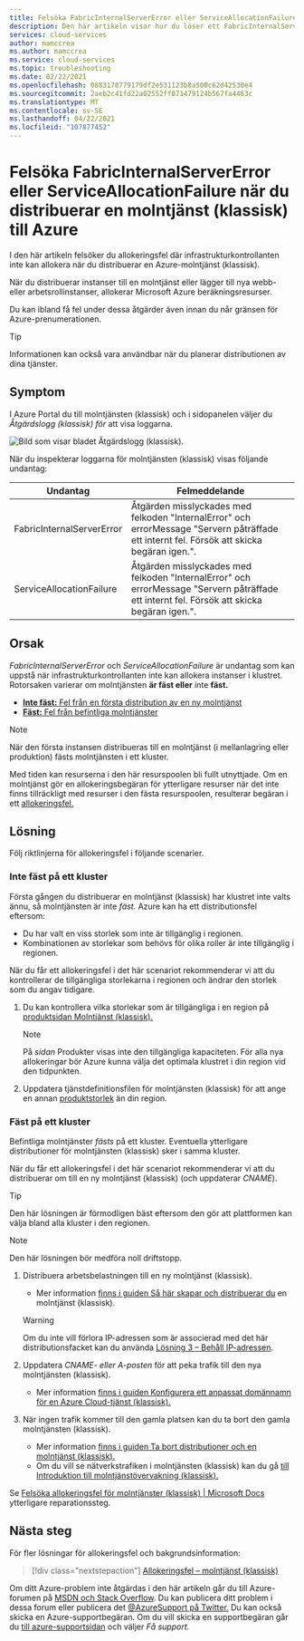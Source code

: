 ```yaml
---
title: Felsöka FabricInternalServerError eller ServiceAllocationFailure när du distribuerar en molntjänst (klassisk) till Azure | Microsoft Docs
description: Den här artikeln visar hur du löser ett FabricInternalServerError- eller ServiceAllocationFailure-undantag när du distribuerar en molntjänst (klassisk) till Azure.
services: cloud-services
author: mamccrea
ms.author: mamccrea
ms.service: cloud-services
ms.topic: troubleshooting
ms.date: 02/22/2021
ms.openlocfilehash: 0883178779179df2e531123b8a500c62d42530e4
ms.sourcegitcommit: 2aeb2c41fd22a02552ff871479124b567fa4463c
ms.translationtype: MT
ms.contentlocale: sv-SE
ms.lasthandoff: 04/22/2021
ms.locfileid: "107877452"
---
```

# <a name="troubleshoot-fabricinternalservererror-or-serviceallocationfailure-when-deploying-a-cloud-service-classic-to-azure"></a>Felsöka FabricInternalServerError eller ServiceAllocationFailure när du distribuerar en molntjänst (klassisk) till Azure

I den här artikeln felsöker du allokeringsfel där infrastrukturkontrollanten inte kan allokera när du distribuerar en Azure-molntjänst (klassisk).

När du distribuerar instanser till en molntjänst eller lägger till nya webb- eller arbetsrollinstanser, allokerar Microsoft Azure beräkningsresurser.

Du kan ibland få fel under dessa åtgärder även innan du når gränsen för Azure-prenumerationen.

> [!TIP]
> Informationen kan också vara användbar när du planerar distributionen av dina tjänster.

## <a name="symptom"></a>Symptom

I Azure Portal du till molntjänsten (klassisk) och i sidopanelen väljer du *Åtgärdslogg (klassisk) för* att visa loggarna.

![Bild som visar bladet Åtgärdslogg (klassisk).](./media/cloud-services-troubleshoot-fabric-internal-server-error/cloud-services-troubleshoot-allocation-logs.png)

När du inspekterar loggarna för molntjänsten (klassisk) visas följande undantag:

|Undantag  |Felmeddelande  |
|---------|---------|
FabricInternalServerError     |Åtgärden misslyckades med felkoden "InternalError" och errorMessage "Servern påträffade ett internt fel. Försök att skicka begäran igen.".|
|ServiceAllocationFailure     |Åtgärden misslyckades med felkoden "InternalError" och errorMessage "Servern påträffade ett internt fel. Försök att skicka begäran igen.".|

## <a name="cause"></a>Orsak

*FabricInternalServerError* och *ServiceAllocationFailure* är undantag som kan uppstå när infrastrukturkontrollanten inte kan allokera instanser i klustret. Rotorsaken varierar om molntjänsten **är fäst eller** inte **fäst.**

- [**Inte fäst:** Fel från en första distribution av en ny molntjänst](#not-pinned-to-a-cluster)
- [**Fäst:** Fel från befintliga molntjänster](#pinned-to-a-cluster)

> [!NOTE]
> När den första instansen distribueras till en molntjänst (i mellanlagring eller produktion) fästs molntjänsten i ett kluster.
>
> Med tiden kan resurserna i den här resurspoolen bli fullt utnyttjade. Om en molntjänst gör en allokeringsbegäran för ytterligare resurser när det inte finns tillräckligt med resurser i den fästa resurspoolen, resulterar begäran i ett [allokeringsfel.](cloud-services-allocation-failures.md)

## <a name="solution"></a>Lösning

Följ riktlinjerna för allokeringsfel i följande scenarier.

### <a name="not-pinned-to-a-cluster"></a>Inte fäst på ett kluster

Första gången du distribuerar en molntjänst (klassisk) har klustret inte valts ännu, så molntjänsten är inte *fäst.* Azure kan ha ett distributionsfel eftersom:

- Du har valt en viss storlek som inte är tillgänglig i regionen.
- Kombinationen av storlekar som behövs för olika roller är inte tillgänglig i regionen.

När du får ett allokeringsfel i det här scenariot rekommenderar vi att du kontrollerar de tillgängliga storlekarna i regionen och ändrar den storlek som du angav tidigare.

1. Du kan kontrollera vilka storlekar som är tillgängliga i en region på [produktsidan Molntjänst (klassisk).](https://azure.microsoft.com/global-infrastructure/services/?products=cloud-services)

    > [!NOTE]
    > På *sidan* Produkter visas inte den tillgängliga kapaciteten. För alla nya allokeringar bör Azure kunna välja det optimala klustret i din region vid den tidpunkten.

1. Uppdatera tjänstdefinitionsfilen för molntjänsten (klassisk) för att ange en annan [produktstorlek](cloud-services-sizes-specs.md#configure-sizes-for-cloud-services) än din region.

### <a name="pinned-to-a-cluster"></a>Fäst på ett kluster

Befintliga molntjänster *fästs* på ett kluster. Eventuella ytterligare distributioner för molntjänsten (klassisk) sker i samma kluster.

När du får ett allokeringsfel i det här scenariot rekommenderar vi att du distribuerar om till en ny molntjänst (klassisk) (och uppdaterar *CNAME*).

> [!TIP]
> Den här lösningen är förmodligen bäst eftersom den gör att plattformen kan välja bland alla kluster i den regionen.

> [!NOTE]
> Den här lösningen bör medföra noll driftstopp.

1. Distribuera arbetsbelastningen till en ny molntjänst (klassisk).
    - Mer information [finns i guiden Så här skapar och distribuerar du](cloud-services-how-to-create-deploy-portal.md) en molntjänst (klassisk).

    > [!WARNING]
    > Om du inte vill förlora IP-adressen som är associerad med det här distributionsfacket kan du använda [Lösning 3 – Behåll IP-adressen](cloud-services-allocation-failures.md#solutions).

1. Uppdatera *CNAME- eller* *A-posten* för att peka trafik till den nya molntjänsten (klassisk).
    - Mer information [finns i guiden Konfigurera ett anpassat domännamn för en Azure Cloud-tjänst (klassisk).](cloud-services-custom-domain-name-portal.md#understand-cname-and-a-records)

1. När ingen trafik kommer till den gamla platsen kan du ta bort den gamla molntjänsten (klassisk).
    - Mer information [finns i guiden Ta bort distributioner och en molntjänst (klassisk).](cloud-services-how-to-manage-portal.md#delete-deployments-and-a-cloud-service)
    - Om du vill se nätverkstrafiken i molntjänsten (klassisk) kan du gå [till Introduktion till molntjänstövervakning (klassisk).](cloud-services-how-to-monitor.md)

Se [Felsöka allokeringsfel för molntjänster (klassisk) | Microsoft Docs](cloud-services-allocation-failures.md#common-issues) ytterligare reparationssteg.

## <a name="next-steps"></a>Nästa steg

För fler lösningar för allokeringsfel och bakgrundsinformation:

> [!div class="nextstepaction"]
> [Allokeringsfel – molntjänst (klassisk)](cloud-services-allocation-failures.md)

Om ditt Azure-problem inte åtgärdas i den här artikeln går du till Azure-forumen på [MSDN och Stack Overflow](https://azure.microsoft.com/support/forums/). Du kan publicera ditt problem i dessa forum eller publicera det [ @AzureSupport på Twitter.](https://twitter.com/AzureSupport) Du kan också skicka en Azure-supportbegäran. Om du vill skicka en supportbegäran går du [till azure-supportsidan](https://azure.microsoft.com/support/options/) och väljer *Få support.*
